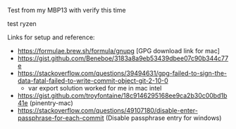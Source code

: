 Test from my MBP13 with verify this time

test ryzen

Links for setup and reference:
 - https://formulae.brew.sh/formula/gnupg [GPG download link for mac]
 - https://gist.github.com/Beneboe/3183a8a9eb53439dbee07c90b344c77e
 - https://stackoverflow.com/questions/39494631/gpg-failed-to-sign-the-data-fatal-failed-to-write-commit-object-git-2-10-0
   - var export solution worked for me in mac intel
 - https://gist.github.com/troyfontaine/18c9146295168ee9ca2b30c00bd1b41e (pinentry-mac)
 - https://stackoverflow.com/questions/49107180/disable-enter-passphrase-for-each-commit (Disable passphrase entry for windows)